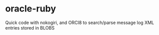 oracle-ruby
===========

Quick code with nokogiri, and ORCI8 to search/parse message log XML entries stored in BLOBS
